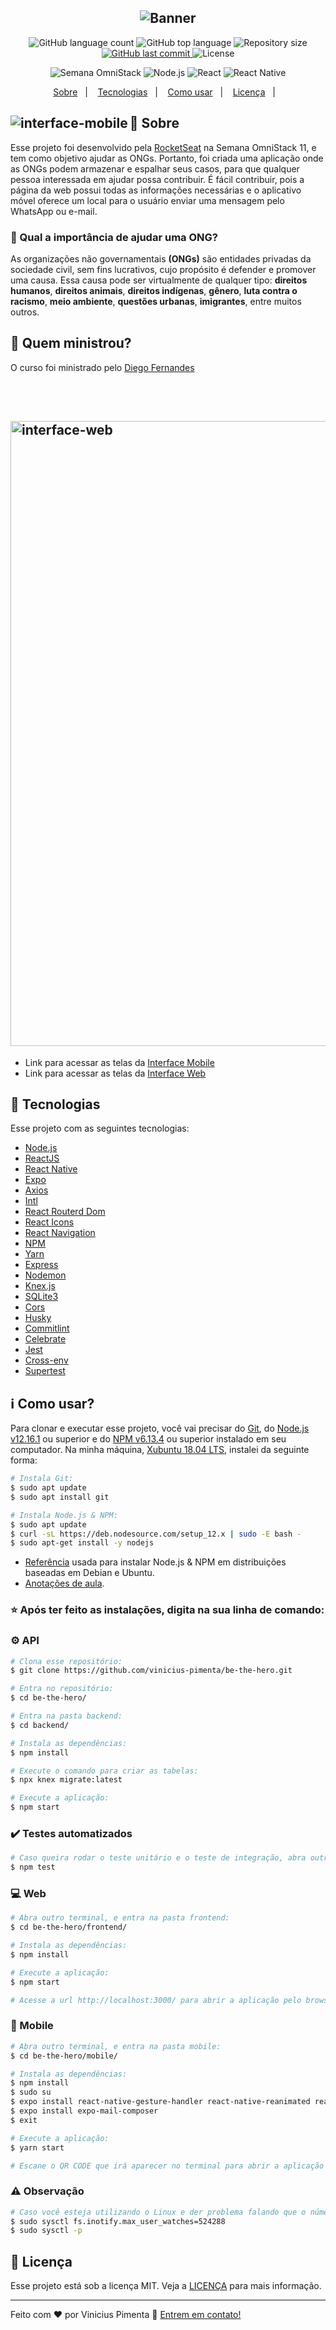 <h2 align="center">
  <img alt="Banner"
       src="https://res.cloudinary.com/vinicius998609604/image/upload/v1585157315/Semana%20OmniStack%2011.0%20-%20BE%20THE%20HERO/logo_be-the-hero.svg" />
</h2>

<p align="center">
  <img alt="GitHub language count" src="https://img.shields.io/github/languages/count/vinicius-pimenta/be-the-hero.svg">
  <img alt="GitHub top language" src="https://img.shields.io/github/languages/top/vinicius-pimenta/be-the-hero.svg">
  <img alt="Repository size" src="https://img.shields.io/github/repo-size/vinicius-pimenta/be-the-hero">
  <a href="https://github.com/vinicius-pimenta/be-the-hero/commits/master">
    <img alt="GitHub last commit" src="https://img.shields.io/github/last-commit/vinicius-pimenta/be-the-hero">
  </a>
  <img alt="License" src="https://img.shields.io/badge/license-MIT-brightgreen">
   <p align="center">
    <img alt="Semana OmniStack" src="https://img.shields.io/badge/Semana OmniStack-11-informational?logo=data:image/png;base64,iVBORw0KGgoAAAANSUhEUgAAABAAAAAQCAMAAAAoLQ9TAAAALVBMVEVHcExxWsF0XMJzXMJxWcFsUsD///9jRrzY0u6Xh9Gsn9n39fyMecy0qd2bjNJWBT0WAAAABHRSTlMA2Do606wF2QAAAGlJREFUGJVdj1cWwCAIBLEsRU3uf9xobDH8+GZwUYi8i6ucJwrxKE+7D0G9Q4vlYqtmCSjndr4CgCgzlyFgfKfKCVO0LrPKjmiqMxGXkJwNnXskqWG+1oSM+BSwD8f29YLNjvx/OQrn+g99oQSoNmt3PgAAAABJRU5ErkJggg==">
    <img alt="Node.js" src="https://img.shields.io/badge/Node.js-backend-informational?logo=Node.JS">
    <img alt="React" src="https://img.shields.io/badge/React-frontend-blue?logo=react">
    <img alt="React Native" src="https://img.shields.io/badge/React Native-mobile-blue?logo=react">
   </p>
</p>

<p align="center">
  <a href="#large_blue_circle-sobre">Sobre</a>&nbsp;&nbsp;&nbsp;|&nbsp;&nbsp;&nbsp;
  <a href="#rocket-tecnologias">Tecnologias</a>&nbsp;&nbsp;&nbsp;|&nbsp;&nbsp;&nbsp;
  <a href="#information_source-como-usar">Como usar</a>&nbsp;&nbsp;&nbsp;|&nbsp;&nbsp;&nbsp;
  <a href="#memo-licença">Licença</a>&nbsp;&nbsp;&nbsp;|&nbsp;&nbsp;&nbsp;
</p>

<h2>
    <img alt="interface-mobile" title="interface-mobile" src="https://res.cloudinary.com/vinicius998609604/image/upload/v1585578070/Semana%20OmniStack%2011.0%20-%20BE%20THE%20HERO/IMB_oZ0lrq_rtqdgw.gif" align="left"/> 
</h2>

## :large_blue_circle: Sobre
Esse projeto foi desenvolvido pela [RocketSeat](https://rocketseat.com.br/) na Semana OmniStack 11, e tem como objetivo ajudar as ONGs. Portanto, foi criada uma aplicação onde as ONGs podem armazenar e espalhar seus casos, para que qualquer pessoa interessada em ajudar possa contribuir. É fácil contribuir, pois a página da web possui todas as informações necessárias e o aplicativo móvel oferece um local para o usuário enviar uma mensagem pelo WhatsApp ou e-mail.


### :thinking: Qual a importância de ajudar uma ONG? <br>
As organizações não governamentais <b>(ONGs)</b> são entidades privadas da sociedade civil, sem fins lucrativos, cujo propósito é defender e promover uma causa. Essa causa pode ser virtualmente de qualquer tipo: <b>direitos humanos</b>, <b>direitos animais</b>, <b>direitos indígenas</b>, <b>gênero</b>, <b>luta contra o racismo</b>, <b>meio ambiente</b>, <b>questões urbanas</b>, <b>imigrantes</b>, entre muitos outros.

## :bust_in_silhouette: Quem ministrou?
O curso foi ministrado pelo [Diego Fernandes](https://github.com/diego3g)

<br></br>

<h2>
  <img alt="interface-web" title="interface-web" src="https://res.cloudinary.com/vinicius998609604/image/upload/v1585585297/Semana%20OmniStack%2011.0%20-%20BE%20THE%20HERO/IMB_IVYV68_meifvt.gif" width="1000"/>
</h2>

-  Link para acessar as telas da [Interface Mobile](https://res.cloudinary.com/vinicius998609604/image/upload/v1585589970/Semana%20OmniStack%2011.0%20-%20BE%20THE%20HERO/Be_The_Hero_-_OmniStack_11_oqjedz.svg) 
-  Link para acessar as telas da [Interface Web](https://res.cloudinary.com/vinicius998609604/image/upload/v1585596424/Semana%20OmniStack%2011.0%20-%20BE%20THE%20HERO/Be_The_Hero_-_OmniStack_11_1_h4ejjc.svg)

## :rocket: Tecnologias

Esse projeto  com as seguintes tecnologias:

-  [Node.js][nodejs]
-  [ReactJS](https://pt-br.reactjs.org/)
-  [React Native](https://reactnative.dev/)
-  [Expo](https://expo.io/)
-  [Axios](https://github.com/axios/axios)
-  [Intl](https://github.com/andyearnshaw/Intl.js/)
-  [React Routerd Dom](https://github.com/ReactTraining/react-router/tree/master/packages/react-router-dom)
-  [React Icons](https://github.com/react-icons/react-icons)
-  [React Navigation](https://reactnavigation.org/) 
-  [NPM](https://www.npmjs.com/)
-  [Yarn](https://yarnpkg.com/)
-  [Express](https://expressjs.com/)
-  [Nodemon](https://nodemon.io/)
-  [Knex.js](http://knexjs.org/)
-  [SQLite3](https://www.npmjs.com/package/sqlite3)
-  [Cors](https://www.npmjs.com/package/cors)
-  [Husky](https://www.npmjs.com/package/husky)
-  [Commitlint](https://gist.github.com/fnoquiq/27a5c3ffab7cd1abf865fb1cdda76f8f)
-  [Celebrate](https://github.com/arb/celebrate)
-  [Jest](https://jestjs.io/docs/en/getting-started)
-  [Cross-env](https://github.com/kentcdodds/cross-env)
-  [Supertest](https://github.com/visionmedia/supertest)

## :information_source: Como usar?

Para clonar e executar esse projeto, você vai precisar do [Git](https://git-scm.com), do [Node.js v12.16.1][nodejs] ou superior e do [NPM v6.13.4][npm] ou superior instalado em seu computador. Na minha máquina, [Xubuntu 18.04 LTS](https://xubuntu.org/), instalei da seguinte forma:

```bash
# Instala Git:
$ sudo apt update
$ sudo apt install git

# Instala Node.js & NPM:
$ sudo apt update
$ curl -sL https://deb.nodesource.com/setup_12.x | sudo -E bash -
$ sudo apt-get install -y nodejs
```
-  [Referência](https://github.com/nodesource/distributions/blob/master/README.md) usada para instalar Node.js & NPM em distribuições baseadas em Debian e Ubuntu.
-  [Anotações de aula](https://www.notion.so/Primeiro-Dia-da8e9fe5c5484620a5a7d1009a6de7cd).

### :star: Após ter feito as instalações, digita na sua linha de comando:

### :gear: API

```bash
# Clona esse repositório:
$ git clone https://github.com/vinicius-pimenta/be-the-hero.git

# Entra no repositório:
$ cd be-the-hero/

# Entra na pasta backend:
$ cd backend/

# Instala as dependências:
$ npm install

# Execute o comando para criar as tabelas:
$ npx knex migrate:latest

# Execute a aplicação:
$ npm start
```
### :heavy_check_mark: Testes automatizados

```bash
# Caso queira rodar o teste unitário e o teste de integração, abra outro terminal e entra na pasta backend:
$ npm test
```

### :computer: Web

```bash
# Abra outro terminal, e entra na pasta frontend:
$ cd be-the-hero/frontend/

# Instala as dependências:
$ npm install

# Execute a aplicação:
$ npm start

# Acesse a url http://localhost:3000/ para abrir a aplicação pelo browser
```
### :iphone: Mobile

```bash
# Abra outro terminal, e entra na pasta mobile:
$ cd be-the-hero/mobile/

# Instala as dependências:
$ npm install
$ sudo su
$ expo install react-native-gesture-handler react-native-reanimated react-native-screens react-native-safe-area-context @react-native-community/masked-view
$ expo install expo-mail-composer
$ exit

# Execute a aplicação:
$ yarn start

# Escane o QR CODE que irá aparecer no terminal para abrir a aplicação pelo celular
```

### :warning: Observação

```bash
# Caso você esteja utilizando o Linux e der problema falando que o número de arquivos do diretório a ser monitorado é maior do que o permitido pelo Linux, você corrige executando os comando:
$ sudo sysctl fs.inotify.max_user_watches=524288
$ sudo sysctl -p
```

## :memo: Licença
Esse projeto está sob a licença MIT. Veja a [LICENÇA](./LICENSE) para mais informação.

---

Feito com ♥ por Vinicius Pimenta :wave: [Entrem em contato!](https://www.linkedin.com/in/vinicius-pimenta-195b04181/)

[nodejs]: https://nodejs.org/
[npm]: https://www.npmjs.com/
